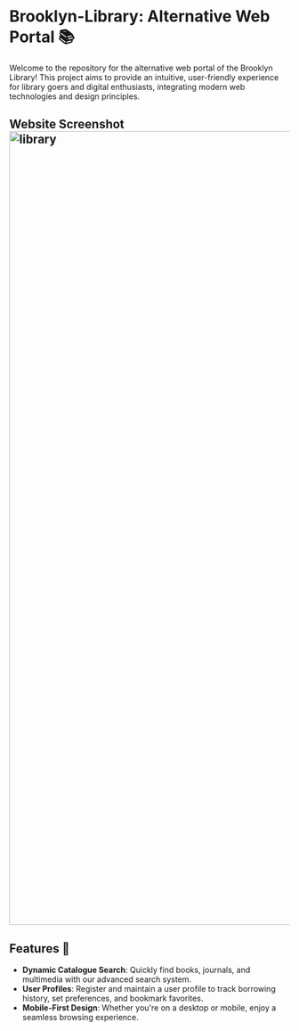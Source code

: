 # Brooklyn-Library: Alternative Web Portal 📚

Welcome to the repository for the alternative web portal of the Brooklyn Library! This project aims to provide an intuitive, user-friendly experience for library goers and digital enthusiasts, integrating modern web technologies and design principles.

## Website Screenshot<img width="1424" alt="library" src="https://github.com/Tanyaa-a/Brooklyn-Library/assets/120506794/68ae98e0-a897-4af7-84fe-243ac2321efc">

## Features 🌟

- **Dynamic Catalogue Search**: Quickly find books, journals, and multimedia with our advanced search system.
- **User Profiles**: Register and maintain a user profile to track borrowing history, set preferences, and bookmark favorites.
- **Mobile-First Design**: Whether you're on a desktop or mobile, enjoy a seamless browsing experience.

